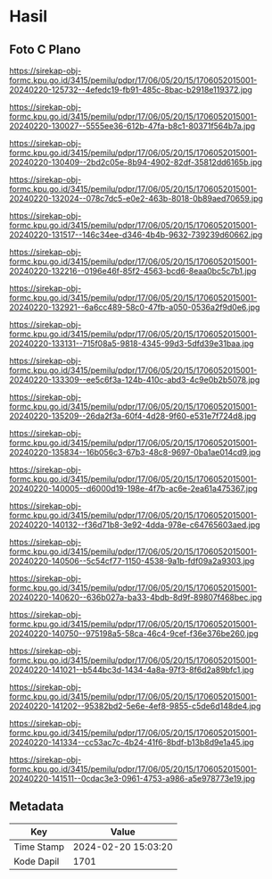 # Hasil

## Foto C Plano

https://sirekap-obj-formc.kpu.go.id/3415/pemilu/pdpr/17/06/05/20/15/1706052015001-20240220-125732--4efedc19-fb91-485c-8bac-b2918e119372.jpg

https://sirekap-obj-formc.kpu.go.id/3415/pemilu/pdpr/17/06/05/20/15/1706052015001-20240220-130027--5555ee36-612b-47fa-b8c1-80371f564b7a.jpg

https://sirekap-obj-formc.kpu.go.id/3415/pemilu/pdpr/17/06/05/20/15/1706052015001-20240220-130409--2bd2c05e-8b94-4902-82df-35812dd6165b.jpg

https://sirekap-obj-formc.kpu.go.id/3415/pemilu/pdpr/17/06/05/20/15/1706052015001-20240220-132024--078c7dc5-e0e2-463b-8018-0b89aed70659.jpg

https://sirekap-obj-formc.kpu.go.id/3415/pemilu/pdpr/17/06/05/20/15/1706052015001-20240220-131517--146c34ee-d346-4b4b-9632-739239d60662.jpg

https://sirekap-obj-formc.kpu.go.id/3415/pemilu/pdpr/17/06/05/20/15/1706052015001-20240220-132216--0196e46f-85f2-4563-bcd6-8eaa0bc5c7b1.jpg

https://sirekap-obj-formc.kpu.go.id/3415/pemilu/pdpr/17/06/05/20/15/1706052015001-20240220-132921--6a6cc489-58c0-47fb-a050-0536a2f9d0e6.jpg

https://sirekap-obj-formc.kpu.go.id/3415/pemilu/pdpr/17/06/05/20/15/1706052015001-20240220-133131--715f08a5-9818-4345-99d3-5dfd39e31baa.jpg

https://sirekap-obj-formc.kpu.go.id/3415/pemilu/pdpr/17/06/05/20/15/1706052015001-20240220-133309--ee5c6f3a-124b-410c-abd3-4c9e0b2b5078.jpg

https://sirekap-obj-formc.kpu.go.id/3415/pemilu/pdpr/17/06/05/20/15/1706052015001-20240220-135209--26da2f3a-60f4-4d28-9f60-e531e7f724d8.jpg

https://sirekap-obj-formc.kpu.go.id/3415/pemilu/pdpr/17/06/05/20/15/1706052015001-20240220-135834--16b056c3-67b3-48c8-9697-0ba1ae014cd9.jpg

https://sirekap-obj-formc.kpu.go.id/3415/pemilu/pdpr/17/06/05/20/15/1706052015001-20240220-140005--d6000d19-198e-4f7b-ac6e-2ea61a475367.jpg

https://sirekap-obj-formc.kpu.go.id/3415/pemilu/pdpr/17/06/05/20/15/1706052015001-20240220-140132--f36d71b8-3e92-4dda-978e-c64765603aed.jpg

https://sirekap-obj-formc.kpu.go.id/3415/pemilu/pdpr/17/06/05/20/15/1706052015001-20240220-140506--5c54cf77-1150-4538-9a1b-fdf09a2a9303.jpg

https://sirekap-obj-formc.kpu.go.id/3415/pemilu/pdpr/17/06/05/20/15/1706052015001-20240220-140620--636b027a-ba33-4bdb-8d9f-89807f468bec.jpg

https://sirekap-obj-formc.kpu.go.id/3415/pemilu/pdpr/17/06/05/20/15/1706052015001-20240220-140750--975198a5-58ca-46c4-9cef-f36e376be260.jpg

https://sirekap-obj-formc.kpu.go.id/3415/pemilu/pdpr/17/06/05/20/15/1706052015001-20240220-141021--b544bc3d-1434-4a8a-97f3-8f6d2a89bfc1.jpg

https://sirekap-obj-formc.kpu.go.id/3415/pemilu/pdpr/17/06/05/20/15/1706052015001-20240220-141202--95382bd2-5e6e-4ef8-9855-c5de6d148de4.jpg

https://sirekap-obj-formc.kpu.go.id/3415/pemilu/pdpr/17/06/05/20/15/1706052015001-20240220-141334--cc53ac7c-4b24-41f6-8bdf-b13b8d9e1a45.jpg

https://sirekap-obj-formc.kpu.go.id/3415/pemilu/pdpr/17/06/05/20/15/1706052015001-20240220-141511--0cdac3e3-0961-4753-a986-a5e978773e19.jpg


## Metadata

| Key        | Value               |
| ---------- | ------------------- |
| Time Stamp | 2024-02-20 15:03:20 |
| Kode Dapil | 1701                |



